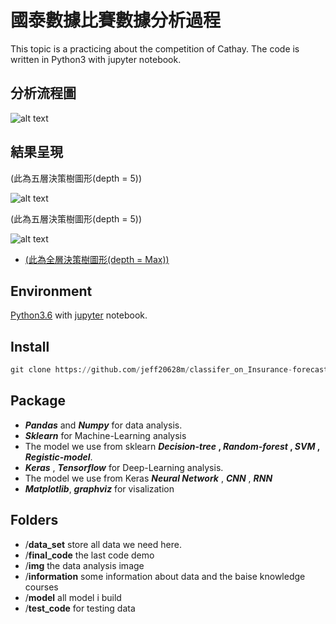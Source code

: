 #  國泰數據比賽數據分析過程

This topic is a practicing about the competition of Cathay.
The code is written in Python3 with jupyter notebook.

## 分析流程圖

![alt text](https://github.com/jeff20628m/classifer_on_Insurance-forecast/blob/master/img/bigdata_Diagram.png)


## 結果呈現 

(此為五層決策樹圖形(depth = 5))

![alt text](https://github.com/jeff20628m/classifer_on_Insurance-forecast/blob/master/img/finaltree.png)

(此為五層決策樹圖形(depth = 5))

![alt text](https://github.com/jeff20628m/classifer_on_Insurance-forecast/blob/master/img/final3tree.png)


* [(此為全層決策樹圖形(depth = Max))](https://github.com/jeff20628m/classifer_on_Insurance-forecast/blob/master/img/finalfulltree.pdf)


## Environment 

[Python3.6](https://www.anaconda.com/) with [jupyter](https://jupyter.org/) notebook.

## Install
```python
git clone https://github.com/jeff20628m/classifer_on_Insurance-forecast.git
```

## Package 

* **_Pandas_** and **_Numpy_** for data analysis.
* **_Sklearn_** for Machine-Learning analysis 
* The model we use from sklearn **_Decision-tree_ , _Random-forest_ , _SVM_ , _Registic-model_**.
* **_Keras_** , **_Tensorflow_** for Deep-Learning analysis. 
* The model we use from Keras **_Neural Network_** , **_CNN_** , **_RNN_**
* **_Matplotlib_**, **_graphviz_** for visalization 

## Folders

* /**data_set** store all data we need here.
* /**final_code** the last code demo
* /**img** the data analysis image 
* /**information** some information about data and the baise knowledge courses
* /**model** all model i build 
* /**test_code** for testing data
